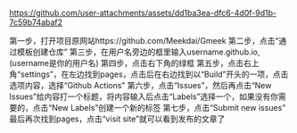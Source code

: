 https://github.com/user-attachments/assets/dd1ba3ea-dfc6-4d0f-9d1b-7c59b74abaf2



第一步，打开项目原网站https://github.com/Meekdai/Gmeek
第二步，点击“通过模板创建仓库”
第三步，在用户名旁边的框里输入username.github.io,(username是你的用户名)
第四步，点击右下角的绿框
第五步，点击右上角“settings”，在左边找到pages，点击后在右边找到以“Build”开头的一项，点击选项内容，选择“Github Actions”
第六步，点击“Issues”，然后再点击“New Issues”给内容打一个标题，将内容输入后点击“Labels”选择一个，如果没有你需要的，点击“New Labels”创建一个新的标签
第七步，点击“Submit new issues”
最后再次找到pages，点击“visit site”就可以看到发布的文章了